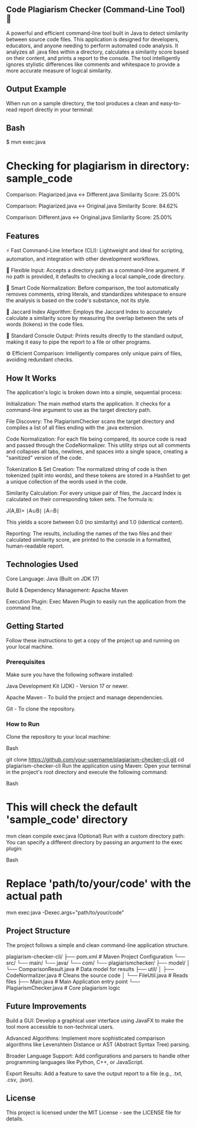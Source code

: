 ## Code Plagiarism Checker (Command-Line Tool) 📄

A powerful and efficient command-line tool built in Java to detect similarity between source code files. This application is designed for developers, educators, and anyone needing to perform automated code analysis. It analyzes all .java files within a directory, calculates a similarity score based on their content, and prints a report to the console. The tool intelligently ignores stylistic differences like comments and whitespace to provide a more accurate measure of logical similarity.

## Output Example
When run on a sample directory, the tool produces a clean and easy-to-read report directly in your terminal:

## Bash

$ mvn exec:java

Checking for plagiarism in directory: sample_code
======================================================
Comparison: Plagiarized.java <-> Different.java
Similarity Score: 25.00%

Comparison: Plagiarized.java <-> Original.java
Similarity Score: 84.62%

Comparison: Different.java <-> Original.java
Similarity Score: 25.00%
## Features
⚡ Fast Command-Line Interface (CLI): Lightweight and ideal for scripting, automation, and integration with other development workflows.

📁 Flexible Input: Accepts a directory path as a command-line argument. If no path is provided, it defaults to checking a local sample_code directory.

🧹 Smart Code Normalization: Before comparison, the tool automatically removes comments, string literals, and standardizes whitespace to ensure the analysis is based on the code's substance, not its style.

🧮 Jaccard Index Algorithm: Employs the Jaccard Index to accurately calculate a similarity score by measuring the overlap between the sets of words (tokens) in the code files.

📄 Standard Console Output: Prints results directly to the standard output, making it easy to pipe the report to a file or other programs.

⚙️ Efficient Comparison: Intelligently compares only unique pairs of files, avoiding redundant checks.

## How It Works
The application's logic is broken down into a simple, sequential process:

Initialization: The main method starts the application. It checks for a command-line argument to use as the target directory path.

File Discovery: The PlagiarismChecker scans the target directory and compiles a list of all files ending with the .java extension.

Code Normalization: For each file being compared, its source code is read and passed through the CodeNormalizer. This utility strips out all comments and collapses all tabs, newlines, and spaces into a single space, creating a "sanitized" version of the code.

Tokenization & Set Creation: The normalized string of code is then tokenized (split into words), and these tokens are stored in a HashSet to get a unique collection of the words used in the code.

Similarity Calculation: For every unique pair of files, the Jaccard Index is calculated on their corresponding token sets. The formula is:

J(A,B)= 
∣A∪B∣
∣A∩B∣
​
 

This yields a score between 0.0 (no similarity) and 1.0 (identical content).

Reporting: The results, including the names of the two files and their calculated similarity score, are printed to the console in a formatted, human-readable report.

## Technologies Used
Core Language: Java (Built on JDK 17)

Build & Dependency Management: Apache Maven

Execution Plugin: Exec Maven Plugin to easily run the application from the command line.

## Getting Started
Follow these instructions to get a copy of the project up and running on your local machine.

### Prerequisites
Make sure you have the following software installed:

Java Development Kit (JDK) - Version 17 or newer.

Apache Maven - To build the project and manage dependencies.

Git - To clone the repository.

### How to Run
Clone the repository to your local machine:

Bash

git clone https://github.com/your-username/plagiarism-checker-cli.git
cd plagiarism-checker-cli
Run the application using Maven:
Open your terminal in the project's root directory and execute the following command:

Bash

# This will check the default 'sample_code' directory
mvn clean compile exec:java
(Optional) Run with a custom directory path:
You can specify a different directory by passing an argument to the exec plugin:

Bash

# Replace 'path/to/your/code' with the actual path
mvn exec:java -Dexec.args="path/to/your/code"
## Project Structure
The project follows a simple and clean command-line application structure.

plagiarism-checker-cli/
├── pom.xml                   # Maven Project Configuration
└── src/
    └── main/
        └── java/
            └── com/
                └── plagiarismchecker/
                    ├── model/
                    │   └── ComparisonResult.java # Data model for results
                    ├── util/
                    │   ├── CodeNormalizer.java # Cleans the source code
                    │   └── FileUtil.java       # Reads files
                    ├── Main.java               # Main Application entry point
                    └── PlagiarismChecker.java  # Core plagiarism logic
## Future Improvements
Build a GUI: Develop a graphical user interface using JavaFX to make the tool more accessible to non-technical users.

Advanced Algorithms: Implement more sophisticated comparison algorithms like Levenshtein Distance or AST (Abstract Syntax Tree) parsing.

Broader Language Support: Add configurations and parsers to handle other programming languages like Python, C++, or JavaScript.

Export Results: Add a feature to save the output report to a file (e.g., .txt, .csv, .json).

## License
This project is licensed under the MIT License - see the LICENSE file for details.
